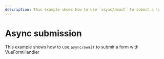 ```yaml
---
description: This example shows how to use `async/await` to submit a form with VueFormHandler
---
```

# Async submission
This example shows how to use `async/await` to submit a form with VueFormHandler

<CodeExample example="async-submission"></CodeExample>